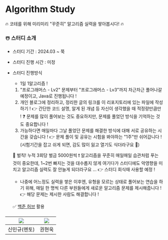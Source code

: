 # Algorithm Study

🔥 코테를 위해 미리미리 "꾸준히" 알고리즘 실력을 쌓아봅시다! 🔥

### ☃️ 스터디 소개
* 스터디 기간 : 2024.03 ~ 쭉

* 스터디 진행 시간 : 미정

* 스터디 진행방식
  * 1일 1알고리즘 !

  1. "프로그래머스 - Lv2" 문제부터 "프로그래머스 - Lv3"까지 차근차근 풀어나갈 예정이고, Java로 진행됩니다 !
  2. 개인 블로그에 정리하고, 정리한 글의 링크를 이 리포지토리에 있는 파일에 작성하기 !
     👉 간단한 코드 설명, 알게 된 개념 등 자신이 생각했을 때 적정량만큼만 !
     ❓ 문제를 많이 풀어보는 것도 중요하지만, 문제를 풀었던 방식을 기억하는 것도 중요합니다 !
  3. 가능하다면 매일마다 그날 풀었던 문제를 해결한 방식에 대해 서로 공유하는 시간을 갖습니다 !
     👉 문제 풀이 및 공유는 시험을 봐야하는 "1주"만 쉬어갑니다 ! (시험기간을 잡고 쉬게 되면, 감도 많이 잃고 열기도 식더라구요 🥲)

  📣 벌칙! 누적 3회당 벌금 5000원씩 ❗
  알고리즘을 꾸준히 매일매일 습관처럼 푸는 것이 중요한데,
  1~2번 빠지는 것을 대수롭지 않게 여기다가 스터디에도 악영향을 미치고 알고리즘 실력도 잘 안늘게 되더라구요 ...
  👉 스터디 회식때 사용할 예정 !
  
  * 나중에 어느정도 실력을 쌓은 이후엔, 유형을 모르는 상태로 풀어보는 연습을 하기 위해,
    매일 한 명씩 다른 부원들에게 새로운 알고리즘 문제를 제시해줍니다 ! <br>
  👉 해당 문제는 제시한 사람도 해결합니다 ! <br>
  
  ✅ [백준 허브](https://chromewebstore.google.com/detail/%EB%B0%B1%EC%A4%80%ED%97%88%EB%B8%8Cbaekjoonhub/ccammcjdkpgjmcpijpahlehmapgmphmk?hl=ko) 활용

### 
| [<img src="https://github.com/UykM.png">](https://github.com/UykM) | [<img src="https://github.com/woogie01.png">](https://github.com/woogie01) |
|:---:|:---:
신민규(멘토)|권현욱|
